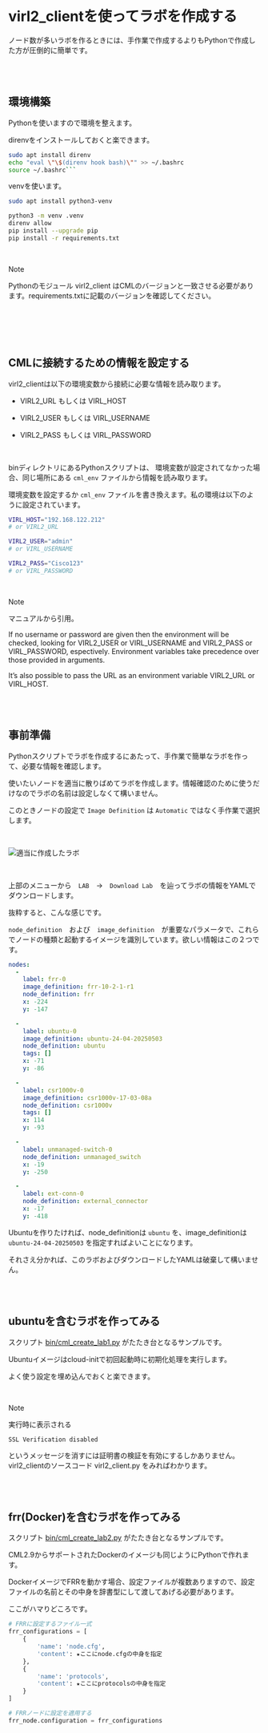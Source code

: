 # virl2_clientを使ってラボを作成する

ノード数が多いラボを作るときには、手作業で作成するよりもPythonで作成した方が圧倒的に簡単です。

<br><br>

## 環境構築

Pythonを使いますので環境を整えます。

direnvをインストールしておくと楽できます。

```bash
sudo apt install direnv
echo "eval \"\$(direnv hook bash)\"" >> ~/.bashrc
source ~/.bashrc```
```

venvを使います。

```bash
sudo apt install python3-venv

python3 -m venv .venv
direnv allow
pip install --upgrade pip
pip install -r requirements.txt
```

<br>

> [!NOTE]
>
> Pythonのモジュール virl2_client はCMLのバージョンと一致させる必要があります。requirements.txtに記載のバージョンを確認してください。

<br>

<br><br>

## CMLに接続するための情報を設定する

virl2_clientは以下の環境変数から接続に必要な情報を読み取ります。

- VIRL2_URL もしくは VIRL_HOST

- VIRL2_USER もしくは VIRL_USERNAME

- VIRL2_PASS もしくは VIRL_PASSWORD

<br>

binディレクトリにあるPythonスクリプトは、
環境変数が設定されてなかった場合、同じ場所にある `cml_env` ファイルから情報を読み取ります。

環境変数を設定するか `cml_env` ファイルを書き換えます。私の環境は以下のように設定されています。

```bash
VIRL_HOST="192.168.122.212"
# or VIRL2_URL

VIRL2_USER="admin"
# or VIRL_USERNAME

VIRL2_PASS="Cisco123"
# or VIRL_PASSWORD
```

<br>

> [!NOTE]
>
> マニュアルから引用。
>
> If no username or password are given then the environment will be checked,
> looking for VIRL2_USER or VIRL_USERNAME and VIRL2_PASS or VIRL_PASSWORD, espectively.
> Environment variables take precedence over those provided in arguments.
>
> It’s also possible to pass the URL as an environment variable VIRL2_URL or VIRL_HOST.

<br><br>

## 事前準備

Pythonスクリプトでラボを作成するにあたって、手作業で簡単なラボを作って、必要な情報を確認します。

使いたいノードを適当に散りばめてラボを作成します。情報確認のために使うだけなのでラボの名前は設定しなくて構いません。

このときノードの設定で `Image Definition` は `Automatic` ではなく手作業で選択します。

<br>

![適当に作成したラボ](./assets/create_lab_1.png)

<br>

上部のメニューから　`LAB`　→　`Download Lab`　を辿ってラボの情報をYAMLでダウンロードします。

抜粋すると、こんな感じです。

`node_definition`　および　`image_definition`　が重要なパラメータで、これらでノードの種類と起動するイメージを識別しています。欲しい情報はこの２つです。

```YAML
nodes:
  -
    label: frr-0
    image_definition: frr-10-2-1-r1
    node_definition: frr
    x: -224
    y: -147

  -
    label: ubuntu-0
    image_definition: ubuntu-24-04-20250503
    node_definition: ubuntu
    tags: []
    x: -71
    y: -86

  -
    label: csr1000v-0
    image_definition: csr1000v-17-03-08a
    node_definition: csr1000v
    tags: []
    x: 114
    y: -93

  -
    label: unmanaged-switch-0
    node_definition: unmanaged_switch
    x: -19
    y: -250

  -
    label: ext-conn-0
    node_definition: external_connector
    x: -17
    y: -418
```

Ubuntuを作りたければ、node_definitionは `ubuntu` を、image_definitionは `ubuntu-24-04-20250503` を指定すればよいことになります。

それさえ分かれば、このラボおよびダウンロードしたYAMLは破棄して構いません。

<br><br>

## ubuntuを含むラボを作ってみる

スクリプト [bin/cml_create_lab1.py](/bin/cml_create_lab1.py) がたたき台となるサンプルです。

Ubuntuイメージはcloud-initで初回起動時に初期化処理を実行します。

よく使う設定を埋め込んでおくと楽できます。

<br>

> [!NOTE]
>
> 実行時に表示される
>
> `SSL Verification disabled`
>
> というメッセージを消すには証明書の検証を有効にするしかありません。
> virl2_clientのソースコード virl2_client.py をみればわかります。

<br><br>

## frr(Docker)を含むラボを作ってみる

スクリプト [bin/cml_create_lab2.py](/bin/cml_create_lab2.py) がたたき台となるサンプルです。

CML2.9からサポートされたDockerのイメージも同じようにPythonで作れます。

DockerイメージでFRRを動かす場合、設定ファイルが複数ありますので、設定ファイルの名前とその中身を辞書型にして渡してあげる必要があります。

ここがハマりどころです。

```python
# FRRに設定するファイル一式
frr_configurations = [
    {
        'name': 'node.cfg',
        'content': ★ここにnode.cfgの中身を指定
    },
    {
        'name': 'protocols',
        'content': ★ここにprotocolsの中身を指定
    }
]

# FRRノードに設定を適用する
frr_node.configuration = frr_configurations
```
